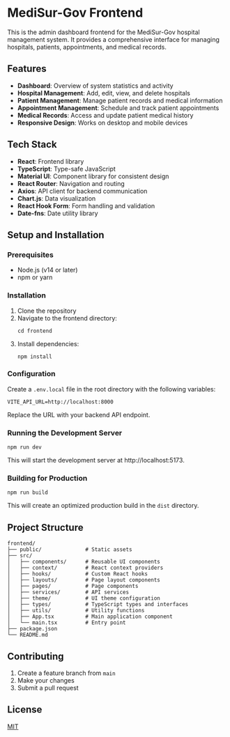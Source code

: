 # MediSur-Gov Frontend

This is the admin dashboard frontend for the MediSur-Gov hospital management system. It provides a comprehensive interface for managing hospitals, patients, appointments, and medical records.

## Features

- **Dashboard**: Overview of system statistics and activity
- **Hospital Management**: Add, edit, view, and delete hospitals
- **Patient Management**: Manage patient records and medical information
- **Appointment Management**: Schedule and track patient appointments
- **Medical Records**: Access and update patient medical history
- **Responsive Design**: Works on desktop and mobile devices

## Tech Stack

- **React**: Frontend library
- **TypeScript**: Type-safe JavaScript
- **Material UI**: Component library for consistent design
- **React Router**: Navigation and routing
- **Axios**: API client for backend communication
- **Chart.js**: Data visualization
- **React Hook Form**: Form handling and validation
- **Date-fns**: Date utility library

## Setup and Installation

### Prerequisites

- Node.js (v14 or later)
- npm or yarn

### Installation

1. Clone the repository
2. Navigate to the frontend directory:
   ```
   cd frontend
   ```
3. Install dependencies:
   ```
   npm install
   ```

### Configuration

Create a `.env.local` file in the root directory with the following variables:

```
VITE_API_URL=http://localhost:8000
```

Replace the URL with your backend API endpoint.

### Running the Development Server

```
npm run dev
```

This will start the development server at http://localhost:5173.

### Building for Production

```
npm run build
```

This will create an optimized production build in the `dist` directory.

## Project Structure

```
frontend/
├── public/              # Static assets
├── src/
│   ├── components/      # Reusable UI components
│   ├── context/         # React context providers
│   ├── hooks/           # Custom React hooks
│   ├── layouts/         # Page layout components
│   ├── pages/           # Page components
│   ├── services/        # API services
│   ├── theme/           # UI theme configuration
│   ├── types/           # TypeScript types and interfaces
│   ├── utils/           # Utility functions
│   ├── App.tsx          # Main application component
│   └── main.tsx         # Entry point
├── package.json
└── README.md
```

## Contributing

1. Create a feature branch from `main`
2. Make your changes
3. Submit a pull request

## License

[MIT](LICENSE)
